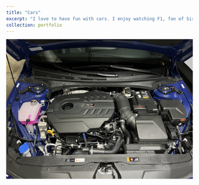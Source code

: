 ```yaml
---
title: "Cars"
excerpt: "I love to have fun with cars. I enjoy watching F1, fan of Sir Lewis, and also driving on my own.<br/><br/><img src='/images/car.jpg'>"
collection: portfolio
---
```


![Car Image 1](/images/car.jpg)